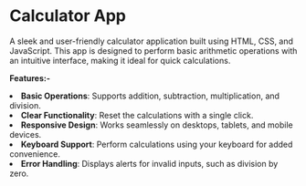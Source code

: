 # Calculator App
A sleek and user-friendly calculator application built using HTML, CSS, and JavaScript. This app is designed to perform basic arithmetic operations with an intuitive interface, making it ideal for quick calculations.

<b>Features:-</b>

<li><b>Basic Operations</b>: Supports addition, subtraction, multiplication, and division.</li>
<li><b>Clear Functionality</b>: Reset the calculations with a single click.</li>
<li><b>Responsive Design</b>: Works seamlessly on desktops, tablets, and mobile devices.</li>
<li><b>Keyboard Support</b>: Perform calculations using your keyboard for added convenience.</li>
<li><b>Error Handling</b>: Displays alerts for invalid inputs, such as division by zero.</li>
